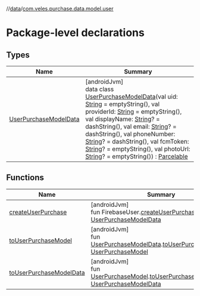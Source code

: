 //[data](../../index.md)/[com.veles.purchase.data.model.user](index.md)

# Package-level declarations

## Types

| Name | Summary |
|---|---|
| [UserPurchaseModelData](-user-purchase-model-data/index.md) | [androidJvm]<br>data class [UserPurchaseModelData](-user-purchase-model-data/index.md)(val uid: [String](https://kotlinlang.org/api/latest/jvm/stdlib/kotlin/-string/index.html) = emptyString(), val providerId: [String](https://kotlinlang.org/api/latest/jvm/stdlib/kotlin/-string/index.html) = emptyString(), val displayName: [String](https://kotlinlang.org/api/latest/jvm/stdlib/kotlin/-string/index.html)? = dashString(), val email: [String](https://kotlinlang.org/api/latest/jvm/stdlib/kotlin/-string/index.html)? = dashString(), val phoneNumber: [String](https://kotlinlang.org/api/latest/jvm/stdlib/kotlin/-string/index.html)? = dashString(), val fcmToken: [String](https://kotlinlang.org/api/latest/jvm/stdlib/kotlin/-string/index.html)? = emptyString(), val photoUrl: [String](https://kotlinlang.org/api/latest/jvm/stdlib/kotlin/-string/index.html)? = emptyString()) : [Parcelable](https://developer.android.com/reference/kotlin/android/os/Parcelable.html) |

## Functions

| Name | Summary |
|---|---|
| [createUserPurchase](create-user-purchase.md) | [androidJvm]<br>fun FirebaseUser.[createUserPurchase](create-user-purchase.md)(): [UserPurchaseModelData](-user-purchase-model-data/index.md) |
| [toUserPurchaseModel](to-user-purchase-model.md) | [androidJvm]<br>fun [UserPurchaseModelData](-user-purchase-model-data/index.md).[toUserPurchaseModel](to-user-purchase-model.md)(): [UserPurchaseModel](../../../domain/domain/com.veles.purchase.domain.model.user/-user-purchase-model/index.md) |
| [toUserPurchaseModelData](to-user-purchase-model-data.md) | [androidJvm]<br>fun [UserPurchaseModel](../../../domain/domain/com.veles.purchase.domain.model.user/-user-purchase-model/index.md).[toUserPurchaseModelData](to-user-purchase-model-data.md)(): [UserPurchaseModelData](-user-purchase-model-data/index.md) |
